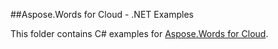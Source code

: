 ##Aspose.Words for Cloud - .NET Examples

This folder contains C# examples for [Aspose.Words for Cloud](http://www.aspose.com/products/words/cloud).